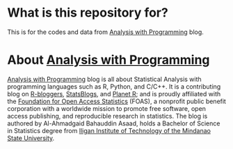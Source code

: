 What is this repository for?
=============================
This is for the codes and data from [Analysis with Programming](http://alstatr.blogspot.com/) blog.

About [Analysis with Programming](http://alstatr.blogspot.com/)
=============================
[Analysis with Programming](http://alstatr.blogspot.com/) blog is all about Statistical Analysis with programming languages such as R, Python, and C/C++. It is a contributing blog on [R-bloggers](http://www.r-bloggers.com/), [StatsBlogs](http://www.statsblogs.com/), and [Planet R](http://planetr.stderr.org/); and is proudly affiliated with the [Foundation for Open Access Statistics](http://www.foastat.org/index.html) (FOAS), a nonprofit public benefit corporation with a worldwide mission to promote free software, open access publishing, and reproducible research in statistics. The blog is authored by Al-Ahmadgaid Bahauddin Asaad, holds a Bachelor of Science in Statistics degree from [Iligan Institute of Technology of the Mindanao State University](http://msuiit.edu.ph/).

